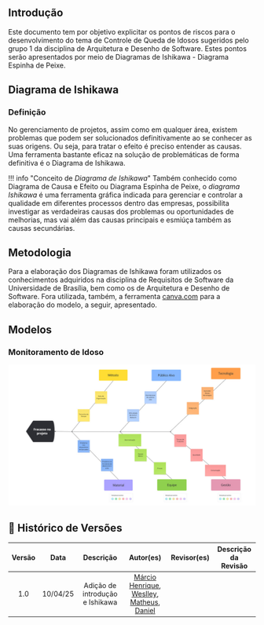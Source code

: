 ## Introdução

Este documento tem por objetivo explicitar os pontos de riscos para o desenvolvimento do tema de Controle de Queda de Idosos sugeridos pelo grupo 1 da disciplina de Arquitetura e Desenho de Software. Estes pontos serão apresentados por meio de Diagramas de Ishikawa - Diagrama Espinha de Peixe.

## Diagrama de Ishikawa
### Definição

No gerenciamento de projetos, assim como em qualquer área, existem problemas que podem ser solucionados definitivamente ao se conhecer as suas origens. Ou seja, para tratar o efeito é preciso entender as causas. Uma ferramenta bastante eficaz na solução de problemáticas de forma definitiva é o Diagrama de Ishikawa.

!!! info "Conceito de *Diagrama de Ishikawa*"
    Também conhecido como Diagrama de Causa e Efeito  ou Diagrama Espinha de Peixe,  o *diagrama Ishikawa* é uma ferramenta gráfica indicada para gerenciar e controlar a qualidade em diferentes processos dentro das empresas, possibilita investigar as verdadeiras causas dos problemas ou oportunidades de melhorias, mas vai além das causas principais e esmiúça também as causas secundárias.

## Metodologia

Para a elaboração dos Diagramas de Ishikawa foram utilizados os conhecimentos adquiridos na disciplina de Requisitos de Software da Universidade de Brasília, bem como os de Arquitetura e Desenho de Software.
Fora utilizada, também, a ferramenta [canva.com](https://www.canva.com) para a elaboração do modelo, a seguir, apresentado.

## Modelos

### Monitoramento de Idoso

![monitora](../assets/ishikawa.jpg)


## 📄 Histórico de Versões

| Versão | Data     | Descrição                  | Autor(es)                                                                                                       | Revisor(es) | Descrição da Revisão |
|:------:|:--------:|:--------------------------:|:---------------------------------------------------------------------------------------------------------------:|:-----------:|:---------------------:|
| 1.0    | 10/04/25 | Adição de introdução e Ishikawa | [Márcio Henrique](https://github.com/DeM4rcio), [Weslley](https://github.com/weslley17w), [Matheus](https://github.com/MatheusHenrickSantos), [Daniel](https://github.com/daniel-de-sousa) |             |                       |

